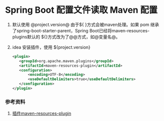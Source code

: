 Spring Boot 配置文件读取 Maven 配置
===

1. 默认使用 @project.version@ 
由于${ }方式会被maven处理。如果 pom 继承了spring-boot-starter-parent，Spring Boot已经将maven-resources-plugins默认的 ${}方式改为了@@方式，如@变量名@。

2. idea 安装插件，使用 ${project.version}
    ```xml
    <plugin>
       <groupId>org.apache.maven.plugins</groupId>
       <artifactId>maven-resources-plugin</artifactId>
       <configuration>
           <encoding>UTF-8</encoding>
           <useDefaultDelimiters>true</useDefaultDelimiters>
       </configuration>
    </plugin>
    ```
   
### 参考资料
1. [插件maven-resources-plugin](https://my.oschina.net/u/2377110/blog/1584204)
